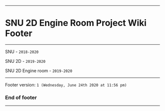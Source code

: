 
***

# SNU 2D Engine Room Project Wiki Footer

***

SNU - `2018-2020`

SNU 2D - `2019-2020`

SNU 2D Engine room - `2019-2020`

***

Footer version: `1 (Wednesday, June 24th 2020 at 11:56 pm)`

### End of footer

***
